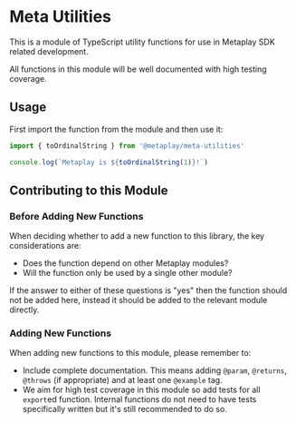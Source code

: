 # Meta Utilities

This is a module of TypeScript utility functions for use in Metaplay SDK related development.

All functions in this module will be well documented with high testing coverage.

## Usage

First import the function from the module and then use it:

```typescript
import { toOrdinalString } from '@metaplay/meta-utilities'

console.log(`Metaplay is ${toOrdinalString(1)}!`)
```

## Contributing to this Module

### Before Adding New Functions

When deciding whether to add a new function to this library, the key considerations are:

- Does the function depend on other Metaplay modules?
- Will the function only be used by a single other module?

If the answer to either of these questions is "yes" then the function should not be added here, instead it should be added to the relevant module directly.

### Adding New Functions

When adding new functions to this module, please remember to:

- Include complete documentation. This means adding `@param`, `@returns`, `@throws` (if appropriate) and at least one `@example` tag.
- We aim for high test coverage in this module so add tests for all `export`ed function. Internal functions do not need to have tests specifically written but it's still recommended to do so.
